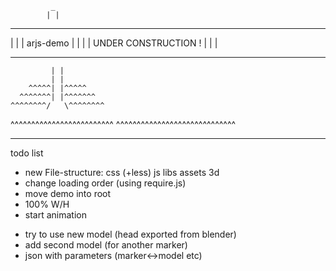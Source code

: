 
             _
            | |
  - - - - - - - - - - - - - 
 |                         |
 |        arjs-demo        |
 |                         |
 |   UNDER CONSTRUCTION !  |
 |                         |
  - - - - - - - - - - - - - 
             | |
             | |
        ^^^^^| |^^^^^
      ^^^^^^^| |^^^^^^^
    ^^^^^^^^/   \^^^^^^^^
  ^^^^^^^^^^^^^^^^^^^^^^^^^
^^^^^^^^^^^^^^^^^^^^^^^^^^^^^
_____________________________

todo list


+ new File-structure:
	css (+less)
	js
		libs
	assets
		3d
+ change loading order (using require.js)
+ move demo into root
+ 100% W/H
+ start animation
- try to use new model (head exported from blender)
- add second model (for another marker)
- json with parameters (marker<->model etc)